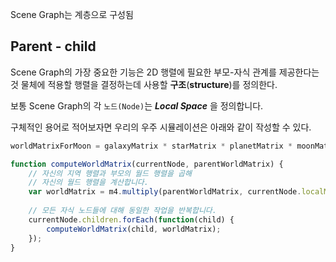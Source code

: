 Scene Graph는 계층으로 구성됨

## Parent - child 

Scene Graph의 가장 중요한 기능은 2D 행렬에 필요한 부모-자식 관계를 제공한다는 것
물체에 적용할 행렬을 결정하는데 사용할 **구조**(**structure**)를 정의한다.

보통 Scene Graph의 각 `노드(Node)`는 **_Local Space_** 을 정의합니다.

구체적인 용어로 적어보자면 우리의 우주 시뮬레이션은 아래와 같이 작성할 수 있다.
```js
worldMatrixForMoon = galaxyMatrix * starMatrix * planetMatrix * moonMatrix;
```

```js
function computeWorldMatrix(currentNode, parentWorldMatrix) {
    // 자신의 지역 행렬과 부모의 월드 행렬을 곱해 
    // 자신의 월드 행렬을 계산합니다.
    var worldMatrix = m4.multiply(parentWorldMatrix, currentNode.localMatrix);
 
    // 모든 자식 노드들에 대해 동일한 작업을 반복합니다.
    currentNode.children.forEach(function(child) {
        computeWorldMatrix(child, worldMatrix);
    });
}
```